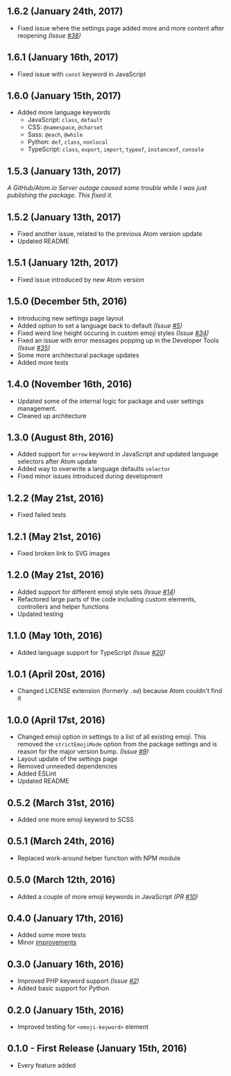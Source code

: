 ## 1.6.2 (January 24th, 2017)
* Fixed issue where the settings page added more and more content after reopening _(Issue [#38](https://github.com/morkro/atom-emoji-syntax/issues/38))_

## 1.6.1 (January 16th, 2017)
* Fixed issue with `const` keyword in JavaScript

## 1.6.0 (January 15th, 2017)
* Added more language keywords
	* JavaScript: `class`, `default`
	* CSS: `@namespace`, `@charset`
	* Sass: `@each`, `@while`
	* Python: `def`, `class`, `nonlocal`
	* TypeScript: `class`, `export`, `import`, `typeof`, `instanceof`, `console`

## 1.5.3 (January 13th, 2017)
_A GitHub/Atom.io Server outage caused some trouble while I was just publishing the package. This fixed it._

## 1.5.2 (January 13th, 2017)
* Fixed another issue, related to the previous Atom version update
* Updated README

## 1.5.1 (January 12th, 2017)
* Fixed issue introduced by new Atom version

## 1.5.0 (December 5th, 2016)
* Introducing new settings page layout
* Added option to set a language back to default _(Issue [#5](https://github.com/morkro/atom-emoji-syntax/issues/5))_
* Fixed weird line height occuring in custom emoji styles _(Issue [#34](https://github.com/morkro/atom-emoji-syntax/issues/34))_
* Fixed an issue with error messages popping up in the Developer Tools _(Issue [#35](https://github.com/morkro/atom-emoji-syntax/issues/35))_
* Some more architectural package updates
* Added more tests

## 1.4.0 (November 16th, 2016)
* Updated some of the internal logic for package and user settings management.
* Cleaned up architecture

## 1.3.0 (August 8th, 2016)
* Added support for `arrow` keyword in JavaScript and updated language selectors after Atom update
* Added way to overwrite a language defaults `selector`
* Fixed minor issues introduced during development

## 1.2.2 (May 21st, 2016)
* Fixed failed tests

## 1.2.1 (May 21st, 2016)
* Fixed broken link to SVG images

## 1.2.0 (May 21st, 2016)
* Added support for different emoji style sets _(Issue [#14](https://github.com/morkro/atom-emoji-syntax/issues/14))_
* Refactored large parts of the code including custom elements, controllers and helper functions
* Updated testing

## 1.1.0 (May 10th, 2016)
* Added language support for TypeScript _(Issue [#20](https://github.com/morkro/atom-emoji-syntax/issues/20))_

## 1.0.1 (April 20st, 2016)
* Changed LICENSE extension (formerly `.md`) because Atom couldn't find it

## 1.0.0 (April 17st, 2016)
* Changed emoji option in settings to a list of all existing emoji. This removed the `strictEmojiMode` option from the package settings and is reason for the major version bump. _(Issue [#9](https://github.com/morkro/atom-emoji-syntax/issues/9))_
* Layout update of the settings page
* Removed unneeded dependencies
* Added ESLint
* Updated README

## 0.5.2 (March 31st, 2016)
* Added one more emoji keyword to SCSS

## 0.5.1 (March 24th, 2016)
* Replaced work-around helper function with NPM module

## 0.5.0 (March 12th, 2016)
* Added a couple of more emoji keywords in JavaScript _(PR [#10](https://github.com/morkro/atom-emoji-syntax/pull/10))_

## 0.4.0 (January 17th, 2016)
* Added some more tests
* Minor [improvements](https://github.com/morkro/atom-emoji-syntax/commit/de31950fd16db20f7157c2577a1994b680967778)

## 0.3.0 (January 16th, 2016)
* Improved PHP keyword support _(Issue [#2](https://github.com/morkro/atom-emoji-syntax/issues/2))_
* Added basic support for Python

## 0.2.0 (January 15th, 2016)
* Improved testing for `<emoji-keyword>` element

## 0.1.0 - First Release (January 15th, 2016)
* Every feature added
